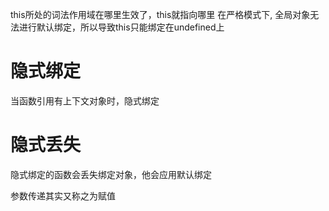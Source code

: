 this所处的词法作用域在哪里生效了，this就指向哪里
在严格模式下, 全局对象无法进行默认绑定，所以导致this只能绑定在undefined上
# 隐式绑定
当函数引用有上下文对象时，隐式绑定
# 隐式丢失
隐式绑定的函数会丢失绑定对象，他会应用默认绑定


参数传递其实又称之为赋值